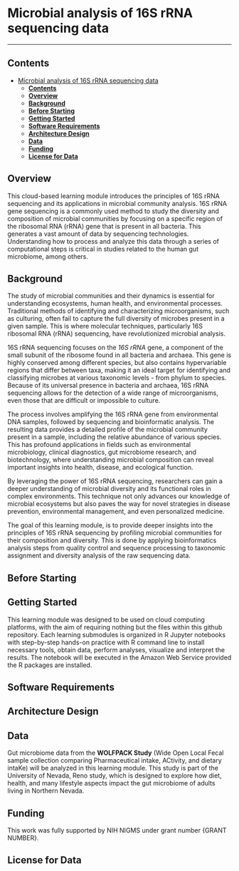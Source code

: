 # Microbial analysis of 16S rRNA sequencing data
------------------------------------------------

## **Contents**

- [Microbial analysis of 16S rRNA sequencing data](#microbial-analysis-of-16s-rrna-sequencing-data)
  - [**Contents**](#contents)
  - [**Overview**](#overview)
  - [**Background**](#background)
  - [**Before Starting**](#before-starting)
  - [**Getting Started**](#getting-started)
  - [**Software Requirements**](#software-requirements)
  - [**Architecture Design**](#architecture-design)
  - [**Data**](#data)
  - [**Funding**](#funding)
  - [**License for Data**](#license-for-data)

## **Overview**

This cloud-based learning module introduces the principles of 16S rRNA sequencing and its applications in microbial community analysis. 16S rRNA gene sequencing is a commonly used method to study the diversity and composition of microbial communities by focusing on a specific region of the ribosomal RNA (rRNA) gene that is present in all bacteria. This generates a vast amount of data by sequencing technologies. Understanding how to process and analyze this data through a series of computational steps is critical in studies related to the human gut microbiome, among others.

## **Background**

The study of microbial communities and their dynamics is essential for understanding ecosystems, human health, and environmental processes. Traditional methods of identifying and characterizing microorganisms, such as culturing, often fail to capture the full diversity of microbes present in a given sample. This is where molecular techniques, particularly 16S ribosomal RNA (rRNA) sequencing, have revolutionized microbial analysis.

16S rRNA sequencing focuses on the _16S rRNA_ gene, a component of the small subunit of the ribosome found in all bacteria and archaea. This gene is highly conserved among different species, but also contains hypervariable regions that differ between taxa, making it an ideal target for identifying and classifying microbes at various taxonomic levels - from phylum to species. Because of its universal presence in bacteria and archaea, 16S rRNA sequencing allows for the detection of a wide range of microorganisms, even those that are difficult or impossible to culture.

The process involves amplifying the 16S rRNA gene from environmental DNA samples, followed by sequencing and bioinformatic analysis. The resulting data provides a detailed profile of the microbial community present in a sample, including the relative abundance of various species. This has profound applications in fields such as environmental microbiology, clinical diagnostics, gut microbiome research, and biotechnology, where understanding microbial composition can reveal important insights into health, disease, and ecological function.

By leveraging the power of 16S rRNA sequencing, researchers can gain a deeper understanding of microbial diversity and its functional roles in complex environments. This technique not only advances our knowledge of microbial ecosystems but also paves the way for novel strategies in disease prevention, environmental management, and even personalized medicine.

The goal of this learning module, is to provide deeper insights into the principles of 16S rRNA sequencing by profiling microbial communities for their composition and diversity. This is done by applying bioinformatics analysis steps from quality control and sequence processing to taxonomic assignment and diversity analysis of the raw sequencing data.

## **Before Starting**


## **Getting Started**

This learning module was designed to be used on cloud computing platforms, with the aim of requiring nothing but the files within this github repository. Each learning submodules is organized in R Jupyter notebooks with step-by-step hands-on practice with R command line to install necessary tools, obtain data, perform analyses, visualize and interpret the results. The notebook will be executed in the Amazon Web Service provided the R packages are installed.

## **Software Requirements**


## **Architecture Design**


## **Data**

 Gut microbiome data from the **WOLFPACK Study** (Wide Open Local Fecal sample collection comparing Pharmaceutical intake, ACtivity, and dietary intaKe) will be analyzed in this learning module. This study is part of the University of Nevada, Reno study, which is designed to explore how diet, health, and many lifestyle aspects impact the gut microbiome of adults living in Northern Nevada.

## **Funding**

This work was fully supported by NIH NIGMS under grant number {GRANT NUMBER}.

## **License for Data**